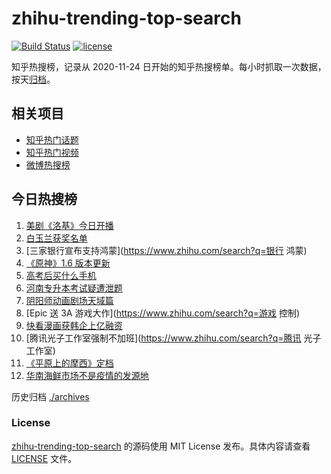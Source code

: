# zhihu-trending-top-search

[![Build Status](https://github.com/justjavac/zhihu-trending-top-search/workflows/ci/badge.svg?branch=main)](https://github.com/justjavac/zhihu-trending-top-search/actions)
[![license](https://img.shields.io/github/license/justjavac/zhihu-trending-top-search)](https://github.com/justjavac/zhihu-trending-top-search/blob/main/LICENSE)

知乎热搜榜，记录从 2020-11-24 日开始的知乎热搜榜单。每小时抓取一次数据，按天[归档](./archives)。

## 相关项目

- [知乎热门话题](https://github.com/justjavac/zhihu-trending-hot-questions)
- [知乎热门视频](https://github.com/justjavac/zhihu-trending-hot-video)
- [微博热搜榜](https://github.com/justjavac/weibo-trending-hot-search)

## 今日热搜榜

<!-- BEGIN -->
<!-- 最后更新时间 Fri Jun 11 2021 11:14:50 GMT+0800 (China Standard Time) -->

1. [美剧《洛基》今日开播](https://www.zhihu.com/search?q=洛基)
2. [白玉兰获奖名单](https://www.zhihu.com/search?q=白玉兰)
3. [三家银行宣布支持鸿蒙](https://www.zhihu.com/search?q=银行 鸿蒙)
4. [《原神》1.6 版本更新](https://www.zhihu.com/search?q=原神)
5. [高考后买什么手机](https://www.zhihu.com/search?q=高考后手机)
6. [河南专升本考试疑遭泄题](https://www.zhihu.com/search?q=河南专升本)
7. [阴阳师动画剧场天域篇](https://www.zhihu.com/search?q=阴阳师)
8. [Epic 送 3A 游戏大作](https://www.zhihu.com/search?q=游戏 控制)
9. [快看漫画获韩企上亿融资](https://www.zhihu.com/search?q=快看漫画)
10. [腾讯光子工作室强制不加班](https://www.zhihu.com/search?q=腾讯 光子工作室)
11. [《平原上的摩西》定档](https://www.zhihu.com/search?q=平原上的摩西)
12. [华南海鲜市场不是疫情的发源地](https://www.zhihu.com/search?q=华南海鲜市场)

<!-- END -->

历史归档 [./archives](./archives)

### License

[zhihu-trending-top-search](https://github.com/justjavac/zhihu-trending-top-search)
的源码使用 MIT License 发布。具体内容请查看 [LICENSE](./LICENSE) 文件。
